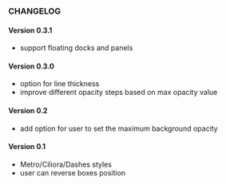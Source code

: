 ### CHANGELOG

#### Version 0.3.1

* support floating docks and panels

#### Version 0.3.0

* option for line thickness
* improve different opacity steps based on max opacity value

#### Version 0.2

* add option for user to set the maximum background opacity

#### Version 0.1

* Metro/Ciliora/Dashes styles
* user can reverse boxes position
